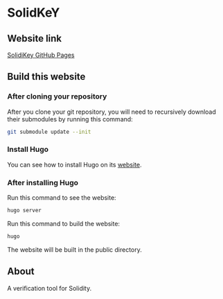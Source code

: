 # SolidKeY

## Website link

[SolidiKey GitHub Pages](https://solidikey.github.io)

## Build this website

### After cloning your repository

After you clone your git repository, you will need to recursively download their submodules by running this command:

```bash
git submodule update --init
```

### Install Hugo

You can see how to install Hugo on its [website](https://gohugo.io/installation/).

### After installing Hugo

Run this command to see the website:
```bash
hugo server
```

Run this command to build the website:
```bash
hugo
```
The website will be built in the public directory.


## About

A verification tool for Solidity.

